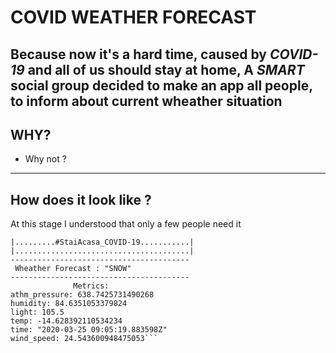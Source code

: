 # COVID WEATHER FORECAST
Because now it's a hard time, caused by *COVID-19* and all of us should stay at home, </b>
A *SMART* social group decided to make an app all people, to inform about current wheather situation
---
## WHY?
  * Why not ?
---

## How does it look like ?
At this stage I understood that only a few people need it 

 ```|.......................................|
 |.........#StaiAcasa_COVID-19...........|
 |.......................................|
 ----------------------------------------
  Wheather Forecast : "SNOW"
 ----------------------------------------
               Metrics:
 athm_pressure: 638.7425731490268
 humidity: 84.6351053379824
 light: 105.5
 temp: -14.628392110534234
 time: "2020-03-25 09:05:19.883598Z"
 wind_speed: 24.543600948475053```